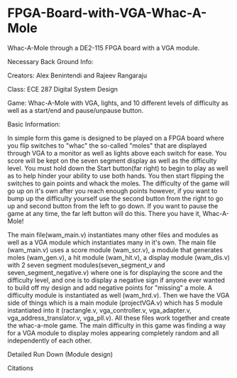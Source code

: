 # FPGA-Board-with-VGA-Whac-A-Mole
Whac-A-Mole through a DE2-115 FPGA board with a VGA module.


Necessary Back Ground Info:

Creators: Alex Benintendi and Rajeev Rangaraju

Class: ECE 287 Digital System Design

Game: Whac-A-Mole with VGA, lights, and 10 different levels of difficulty as well as a start/end and pause/unpause button.

Basic Information:

In simple form this game is designed to be played on a FPGA board where you flip switches to "whac" the so-called "moles" that are displayed through VGA to a monitor as well as lights above each switch for ease. You score will be kept on the seven segment display as well as the difficulty level. You must hold down the Start button(far right) to begin to play as well as to help hinder your ability to use both hands. You then start flipping the switches to gain points and whack the moles. The difficulty of the game will go up on it's own after you reach enough points however, if you want to bump up the difficulty yourself use the second button from the right to go up and second button from the left to go down. If you want to pause the game at any time, the far left button will do this. There you have it, Whac-A-Mole!

The main file(wam_main.v) instantiates many other files and modules as well as a VGA module which instantiates many in it's own. The main file (wam_main.v) uses a score module (wam_scr.v), a module that generates moles (wam_gen.v), a hit module (wam_hit.v), a display module (wam_dis.v) with 2 seven segment modules(seven_segment_v and seven_segment_negative.v) where one is for displaying the score and the difficulty level, and one is to display a negative sign if anyone ever wanted to build off my design and add negative points for "missing" a mole. A difficulty module is instantiated as well (wam_hrd.v). Then we have the VGA side of things which is a main module (projectVGA.v) which has 5 module instantiated into it (ractangle.v, vga_controller.v, vga_adapter.v, vga_address_translator.v, vga_pll.v). All these files work together and create the whac-a-mole game. The main difficulty in this game was finding a way for a VGA module to display moles appearing completely random and all independently of each other.

Detailed Run Down (Module design)



Citations

